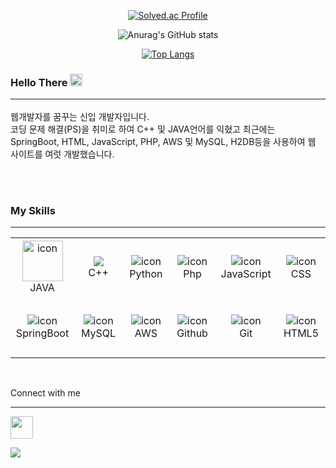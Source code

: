 <div align="center">
  
  [![Solved.ac Profile](http://mazassumnida.wtf/api/v2/generate_badge?boj=cldhfleks2)](https://solved.ac/cldhfleks2/)
  
  ![Anurag's GitHub stats](https://github-readme-stats.vercel.app/api?username=cldhfleks2&show_icons=true&theme=radical)
  
  [![Top Langs](https://github-readme-stats.vercel.app/api/top-langs/?username=cldhfleks2&langs_count=10&layout=compact&theme=dark)]()

</div>

### Hello There <img width="20" src="https://camo.githubusercontent.com/0c732027af8a28d138e3698181f7be7c9b97d443b4beb9c7ce8ec4cffc6b4767/68747470733a2f2f6d656469612e67697068792e636f6d2f6d656469612f6876524a434c467a6361737252346961377a2f67697068792e676966"/><br><hr>
웹개발자를 꿈꾸는 신입 개발자입니다.<br>
코딩 문제 해결(PS)을 취미로 하여 C++ 및 JAVA언어를 익혔고 최근에는 SpringBoot, HTML, JavaScript, PHP, AWS 및 MySQL, H2DB등을 사용하여 웹 사이트를 여럿 개발했습니다.


<br><br>

### My Skills

<hr>

<table align="center">
  <tbody>
    <tr>
     <td align="center" width="96" height="96">
      <img src="https://img.icons8.com/?size=100&id=FRRACRKRsw2s&format=png&color=000000" alt="icon" width="65" height="65" style="max-width: 100%;">
      <br>JAVA
     </td>
      <td align="center" width="96" height="96">
        <img src="https://img.icons8.com/?size=100&id=2T6TKY6whzgV&format=png&color=000000" style="max-width: 100%;">
        <br>C++
      </td>
      <td align="center" width="96" height="96">
        <img src="https://img.icons8.com/?size=100&id=uLDrtp8o8zTG&format=png&color=000000" alt="icon" style="max-width: 100%;">
        <br>Python
      </td>
      <td align="center" width="96" height="96">
        <img src="https://img.icons8.com/?size=100&id=UGYn5TapNioV&format=png&color=000000" alt="icon" style="max-width: 100%;">
        <br>Php
      </td>
      <td align="center" width="96" height="96">
        <img src="https://img.icons8.com/?size=100&id=laVIsJnTtYoj&format=png&color=000000" alt="icon" style="max-width: 100%;">
        <br>JavaScript
      </td>
      <td align="center" width="96" height="96">
        <img src="https://img.icons8.com/?size=100&id=5cVdiiKKi0vX&format=png&color=000000" alt="icon" style="max-width: 100%;">
        <br>CSS
      </td>
    </tr>
    <tr>
      <td align="center" width="96" height="96">
        <img src="https://img.icons8.com/?size=100&id=A3Ulk2RcONKs&format=png&color=000000" alt="icon" style="max-width: 100%;">
        <br>SpringBoot
      </td>
      <td align="center" width="96" height="96">
        <img src="https://img.icons8.com/?size=100&id=59927&format=png&color=000000" alt="icon" style="max-width: 100%;">
        <br>MySQL
      </td>
      <td align="center" width="96" height="96">
        <img src="https://img.icons8.com/?size=100&id=wU62u24brJ44&format=png&color=000000" alt="icon" style="max-width: 100%;">
        <br>AWS
      </td>
      <td align="center" width="96" height="96">
        <img src="https://img.icons8.com/?size=100&id=xBKl2pdJg5kk&format=png&color=000000" alt="icon" style="max-width: 100%;">
        <br>Github
      </td>
      <td align="center" width="96" height="96"> 
        <img src="https://img.icons8.com/?size=100&id=xBKl2pdJg5kk&format=png&color=000000" alt="icon" style="max-width: 100%;">
        <br>Git
      </td>
      <td align="center" width="96" height="96">
        <img src="https://img.icons8.com/?size=100&id=CMVEhOBzk3Zp&format=png&color=000000" alt="icon" style="max-width: 100%;">
        <br>HTML5
      </td>
    </tr>
  </tbody>
</table>

<br>

Connect with me

<hr>

<a href="https://www.instagram.com/cldhfleks2">
  <img width="36" height="36" src="https://upload.wikimedia.org/wikipedia/commons/a/a5/Instagram_icon.png">
</a>

<br>

[![](https://komarev.com/ghpvc/?username=cldhfleks2&color=000000)](https://github.com/cldhfleks2?tab=repositories)







